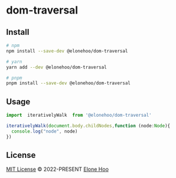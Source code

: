 # dom-traversal

## Install

```bash
# npm
npm install --save-dev @elonehoo/dom-traversal

# yarn
yarn add --dev @elonehoo/dom-traversal

# pnpm
pnpm install --save-dev @elonehoo/dom-traversal
```

## Usage

```typescript
import  iterativelyWalk  from '@elonehoo/dom-traversal'

iterativelyWalk(document.body.childNodes,function (node:Node){
  console.log("node", node)
})
```

## License

[MIT License](https://github.com/elonehoo/dom-traversal/blob/main/LICENSE) © 2022-PRESENT [Elone Hoo](https://github.com/elonehoo)
